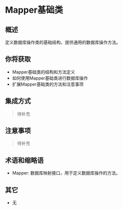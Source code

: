 # Mapper基础类

## 概述

定义数据库操作类的基础结构，提供通用的数据库操作方法。

## 你将获取

- Mapper基础类的结构和方法定义
- 如何使用Mapper基础类进行数据库操作
- 扩展Mapper基础类的方法和注意事项


## 集成方式

> 待补充

## 注意事项

> 待补充

## 术语和缩略语

- Mapper: 数据库映射接口，用于定义数据库操作的方法。

## 其它

- 无
